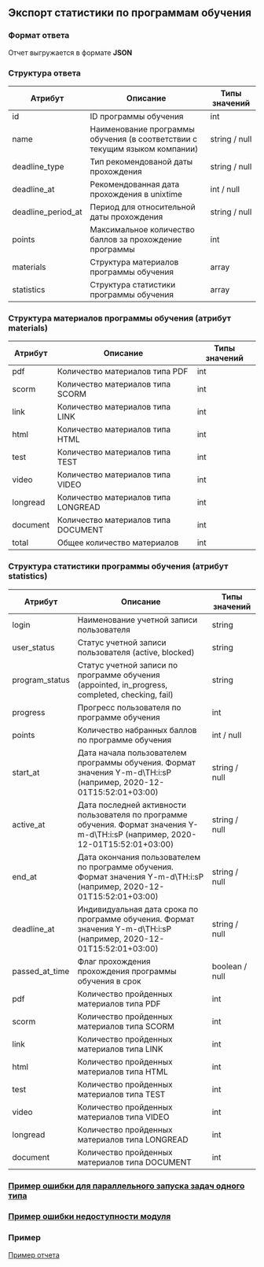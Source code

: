 ## Экспорт статистики по программам обучения
### Формат ответа
Отчет выгружается в формате **JSON**

### Структура ответа
| Атрибут | Описание                                                                  | Типы значений |
| -------|---------------------------------------------------------------------------| ---- |
| id | ID программы обучения                                                     | int |
| name | Наименование программы обучения (в соответствии с текущим языком компании) | string / null|
| deadline_type | Тип рекомендованой даты прохождения                   | string / null|
| deadline_at | Рекомендованная дата прохождения в unixtime                               | int / null|
| deadline_period_at | Период для относительной даты прохождения                                 | string / null|
| points | Максимальное количество баллов за прохождение программы                   | int |
| materials | Структура материалов программы обучения                                   | array |
| statistics | Структура статистики программы обучения                                   | array |

### Структура материалов программы обучения (атрибут materials)
| Атрибут |Описание| Типы значений |
| -------| ----- | ---- |
| pdf | Количество материалов типа PDF | int |
| scorm | Количество материалов типа SCORM | int |
| link | Количество материалов типа LINK | int |
| html | Количество материалов типа HTML | int |
| test | Количество материалов типа TEST | int |
| video | Количество материалов типа VIDEO | int |
| longread | Количество материалов типа LONGREAD | int |
| document | Количество материалов типа DOCUMENT | int |
| total | Общее количество материалов | int |

### Структура статистики программы обучения (атрибут statistics)
| Атрибут        | Описание                                                                                                                           | Типы значений  |
|----------------|------------------------------------------------------------------------------------------------------------------------------------|----------------|
| login          | Наименование учетной записи пользователя                                                                                           | string         |
| user_status    | Статус учетной записи пользователя (active, blocked)                                                                               | string         |
| program_status | Статус учетной записи по программе обучения (appointed, in_progress, completed, checking, fail)                                    | string         |
| progress       | Прогресс пользователя по программе обучения                                                                                        | int            |
| points         | Количество набранных баллов по программе обучения                                                                                  | int / null     |
| start_at       | Дата начала пользователем программы обучения. Формат значения Y-m-d\TH:i:sP (например, 2020-12-01T15:52:01+03:00)                  | string / null  |
| active_at      | Дата последней активности пользователя по программе обучения. Формат значения Y-m-d\TH:i:sP (например, 2020-12-01T15:52:01+03:00)  | string / null  |
| end_at         | Дата окончания пользователем по программе обучения. Формат значения Y-m-d\TH:i:sP (например, 2020-12-01T15:52:01+03:00)            | string / null  |
| deadline_at    | Индивидуальная дата срока по программе обучения. Формат значения Y-m-d\TH:i:sP (например, 2020-12-01T15:52:01+03:00) | string / null  |
| passed_at_time | Флаг прохождения прохождения программы обучения в срок                                                                             | boolean / null |
| pdf            | Количество пройденных материалов типа PDF                                                                                          | int            |
| scorm          | Количество пройденных материалов типа SCORM                                                                                        | int            |
| link           | Количество пройденных материалов типа LINK                                                                                         | int            |
| html           | Количество пройденных материалов типа HTML                                                                                         | int            |
| test           | Количество пройденных материалов типа TEST                                                                                         | int            |
| video          | Количество пройденных материалов типа VIDEO                                                                                        | int            |
| longread       | Количество пройденных материалов типа LONGREAD                                                                                     | int            |
| document       | Количество пройденных материалов типа DOCUMENT                                                                                     | int            |
### [Пример ошибки для параллельного запуска задач одного типа](https://github.com/ekvio-dev/integration-api-response-examples/blob/master/examples/v2/uniq_task_error.json)
### [Пример ошибки недоступности модуля](https://github.com/ekvio-dev/integration-api-response-examples/blob/master/examples/v2/module_unavalible_error.json)
### Пример
[Пример отчета](https://github.com/ekvio-dev/integration-api-response-examples/blob/master/examples/v2/learning-program/learning-program-statistic-response.json)